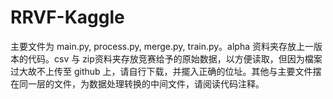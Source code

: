 # RRVF-Kaggle
主要文件为 main.py, process.py, merge.py, train.py。alpha 资料夹存放上一版本的代码。csv 与 zip资料夹存放竞赛给予的原始数据，以方便读取，但因为檔案过大故不上传至 github 上，请自行下载，并擺入正确的位址。其他与主要文件摆在同一层的文件，为数据处理转换的中间文件，请阅读代码注释。